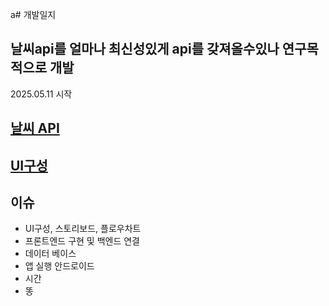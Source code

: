 a# 개발일지
## 날씨api를 얼마나 최신성있게 api를 갖져올수있나 연구목적으로 개발
2025.05.11 시작 

## [날씨 API](https://www.data.go.kr/iim/api/selectAPIAcountView.do)

## [UI구성](https://www.figma.com/design/ttHZrIvWEsbmKpuHlHbROI/Weather?node-id=0-1&p=f&t=TTO0ecAmRvGPhfOm-0)

## 이슈

- UI구성, 스토리보드, 플로우차트
- 프론트엔드 구현 및 백엔드 연결 
- 데이터 베이스 
- 앱 실행 안드로이드
- 시간
- 똥
